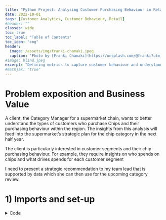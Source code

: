 ```yaml
---
title: "Python Project: Analysing Customer Purchasing Behaviour in Retail"
date: 2022-10-01
tags: [Customer Analytics, Customer Behaviour, Retail]
#header: ""
classes: wide
toc: true
toc_label: "Table of Contents"
toc_icon: "cog"
header:
  image: /assets/img/franki-chamaki.jpeg
  caption: "Photo by [Franki Chamaki](https://unsplash.com/@franki?utm_source=unsplash&utm_medium=referral&utm_content=creditCopyText) on [Unsplash](https://unsplash.com/?utm_source=unsplash&utm_medium=referral&utm_content=creditCopyText)"
#image: blind.jpeg
excerpt: "Defining metrics to capture customer behaviour and understanding the drivers of spend for different segments"
#mathjax: "true"
---
```




# Problem exposition and Business Value

A client, the Category Manager for a supermarket chain, wants to better understand the types of customers who purchase Chips and their purchasing behaviour within the region. The insights from this analysis will feed into the supermarket’s strategic plan for the chip category in the next half year.

The client is particularly interested in customer segments and their chip purchasing behaviour. For example, they require insights on who spends on chips and what drives spends for each customer segment

I need to present a strategic recommendation to my team lead that is supported by data which she can then use for the upcoming category review.

# 1) Imports and set-up


<details><summary>Code</summary><figure class="highlight">
    <pre><code data-lang="python"><span class="s1"> {% highlight python %}
    import pandas as pd
    import numpy as np
    import matplotlib.pyplot as plt
    import seaborn as sns
    import datetime

    plt.style.use('fivethirtyeight')
    {% endhighlight %} </span></code></pre></figure></details>


# 2) Load Datasets


```python
df_trans = pd.read_csv('/path_to_data/transaction_data.csv')
df_behv = pd.read_csv('/path_to_data/purchase_behaviour.csv')

```

# 3) Data Cleaning

## 3.1) Transactions dataset


```python
# find missing values

df_trans.isnull().sum()
```




    DATE              0
    STORE_NBR         0
    LYLTY_CARD_NBR    0
    TXN_ID            0
    PROD_NBR          0
    PROD_NAME         0
    PROD_QTY          0
    TOT_SALES         0
    dtype: int64




```python
# look at data types

df_trans.dtypes
```




    DATE               object
    STORE_NBR           int64
    LYLTY_CARD_NBR      int64
    TXN_ID              int64
    PROD_NBR            int64
    PROD_NAME          object
    PROD_QTY            int64
    TOT_SALES         float64
    dtype: object




```python
# change "DATE" column to datetime and PROD_NAME to string

df_trans['DATE'] = pd.to_datetime(df_trans['DATE'])
df_trans['PROD_NAME'] = df_trans['PROD_NAME'].astype('string')
```


```python
df_trans.dtypes
```




    DATE              datetime64[ns]
    STORE_NBR                  int64
    LYLTY_CARD_NBR             int64
    TXN_ID                     int64
    PROD_NBR                   int64
    PROD_NAME                 string
    PROD_QTY                   int64
    TOT_SALES                float64
    dtype: object




```python
# look at distributions and extreme values

df_trans.describe()
```




<div>
<style scoped>
    .dataframe tbody tr th:only-of-type {
        vertical-align: middle;
    }

    .dataframe tbody tr th {
        vertical-align: top;
    }

    .dataframe thead th {
        text-align: right;
    }
</style>
<table border="1" class="dataframe">
  <thead>
    <tr style="text-align: right;">
      <th></th>
      <th>STORE_NBR</th>
      <th>LYLTY_CARD_NBR</th>
      <th>TXN_ID</th>
      <th>PROD_NBR</th>
      <th>PROD_QTY</th>
      <th>TOT_SALES</th>
    </tr>
  </thead>
  <tbody>
    <tr>
      <th>count</th>
      <td>264836.00000</td>
      <td>2.648360e+05</td>
      <td>2.648360e+05</td>
      <td>264836.000000</td>
      <td>264836.000000</td>
      <td>264836.000000</td>
    </tr>
    <tr>
      <th>mean</th>
      <td>135.08011</td>
      <td>1.355495e+05</td>
      <td>1.351583e+05</td>
      <td>56.583157</td>
      <td>1.907309</td>
      <td>7.304200</td>
    </tr>
    <tr>
      <th>std</th>
      <td>76.78418</td>
      <td>8.057998e+04</td>
      <td>7.813303e+04</td>
      <td>32.826638</td>
      <td>0.643654</td>
      <td>3.083226</td>
    </tr>
    <tr>
      <th>min</th>
      <td>1.00000</td>
      <td>1.000000e+03</td>
      <td>1.000000e+00</td>
      <td>1.000000</td>
      <td>1.000000</td>
      <td>1.500000</td>
    </tr>
    <tr>
      <th>25%</th>
      <td>70.00000</td>
      <td>7.002100e+04</td>
      <td>6.760150e+04</td>
      <td>28.000000</td>
      <td>2.000000</td>
      <td>5.400000</td>
    </tr>
    <tr>
      <th>50%</th>
      <td>130.00000</td>
      <td>1.303575e+05</td>
      <td>1.351375e+05</td>
      <td>56.000000</td>
      <td>2.000000</td>
      <td>7.400000</td>
    </tr>
    <tr>
      <th>75%</th>
      <td>203.00000</td>
      <td>2.030942e+05</td>
      <td>2.027012e+05</td>
      <td>85.000000</td>
      <td>2.000000</td>
      <td>9.200000</td>
    </tr>
    <tr>
      <th>max</th>
      <td>272.00000</td>
      <td>2.373711e+06</td>
      <td>2.415841e+06</td>
      <td>114.000000</td>
      <td>200.000000</td>
      <td>650.000000</td>
    </tr>
  </tbody>
</table>
</div>



Let's investigate the highest TOT_SALES value


```python
df_trans[df_trans['TOT_SALES'] == 650]
```




<div>
<style scoped>
    .dataframe tbody tr th:only-of-type {
        vertical-align: middle;
    }

    .dataframe tbody tr th {
        vertical-align: top;
    }

    .dataframe thead th {
        text-align: right;
    }
</style>
<table border="1" class="dataframe">
  <thead>
    <tr style="text-align: right;">
      <th></th>
      <th>DATE</th>
      <th>STORE_NBR</th>
      <th>LYLTY_CARD_NBR</th>
      <th>TXN_ID</th>
      <th>PROD_NBR</th>
      <th>PROD_NAME</th>
      <th>PROD_QTY</th>
      <th>TOT_SALES</th>
    </tr>
  </thead>
  <tbody>
    <tr>
      <th>69762</th>
      <td>2018-08-19</td>
      <td>226</td>
      <td>226000</td>
      <td>226201</td>
      <td>4</td>
      <td>Dorito Corn Chp     Supreme 380g</td>
      <td>200</td>
      <td>650.0</td>
    </tr>
    <tr>
      <th>69763</th>
      <td>2019-05-20</td>
      <td>226</td>
      <td>226000</td>
      <td>226210</td>
      <td>4</td>
      <td>Dorito Corn Chp     Supreme 380g</td>
      <td>200</td>
      <td>650.0</td>
    </tr>
  </tbody>
</table>
</div>



Since the second highest TOT_SALES value is 29.5, this is clearly an outlier so I will drop this value


```python
df_trans.drop([69762, 69763], axis = 0, inplace = True)
```


```python
# Check for duplicate values

df_trans[df_trans.duplicated()]
```




<div>
<style scoped>
    .dataframe tbody tr th:only-of-type {
        vertical-align: middle;
    }

    .dataframe tbody tr th {
        vertical-align: top;
    }

    .dataframe thead th {
        text-align: right;
    }
</style>
<table border="1" class="dataframe">
  <thead>
    <tr style="text-align: right;">
      <th></th>
      <th>DATE</th>
      <th>STORE_NBR</th>
      <th>LYLTY_CARD_NBR</th>
      <th>TXN_ID</th>
      <th>PROD_NBR</th>
      <th>PROD_NAME</th>
      <th>PROD_QTY</th>
      <th>TOT_SALES</th>
    </tr>
  </thead>
  <tbody>
    <tr>
      <th>124845</th>
      <td>2018-01-10</td>
      <td>107</td>
      <td>107024</td>
      <td>108462</td>
      <td>45</td>
      <td>Smiths Thinly Cut   Roast Chicken 175g</td>
      <td>2</td>
      <td>6.0</td>
    </tr>
  </tbody>
</table>
</div>



There seems to be a single duplicated row. I will drop this.


```python
df_trans.drop(124845, axis = 0, inplace = True)
```


```python
# clean up PROD_NAME column by

# fixing spaces

for i in range(25):
    df_trans['PROD_NAME'] = df_trans['PROD_NAME'].replace(i*' ', ' ')

# removing whitespace

df_trans['PROD_NAME'] = df_trans['PROD_NAME'].str.strip()

# correcting misspelling of Doritos brand

df_trans['PROD_NAME'] = df_trans['PROD_NAME'].str.replace('Dorito', 'Doritos')
df_trans['PROD_NAME'] = df_trans['PROD_NAME'].str.replace('Doritoss', 'Doritos')
```


```python
df_trans['PROD_NAME'].value_counts().to_frame()
```




<div>
<style scoped>
    .dataframe tbody tr th:only-of-type {
        vertical-align: middle;
    }

    .dataframe tbody tr th {
        vertical-align: top;
    }

    .dataframe thead th {
        text-align: right;
    }
</style>
<table border="1" class="dataframe">
  <thead>
    <tr style="text-align: right;">
      <th></th>
      <th>PROD_NAME</th>
    </tr>
  </thead>
  <tbody>
    <tr>
      <th>Kettle Mozzarella   Basil &amp; Pesto 175g</th>
      <td>3304</td>
    </tr>
    <tr>
      <th>Kettle Tortilla ChpsHny&amp;Jlpno Chili 150g</th>
      <td>3296</td>
    </tr>
    <tr>
      <th>Cobs Popd Swt/Chlli &amp;Sr/Cream Chips 110g</th>
      <td>3269</td>
    </tr>
    <tr>
      <th>Tyrrells Crisps     Ched &amp; Chives 165g</th>
      <td>3268</td>
    </tr>
    <tr>
      <th>Cobs Popd Sea Salt  Chips 110g</th>
      <td>3265</td>
    </tr>
    <tr>
      <th>...</th>
      <td>...</td>
    </tr>
    <tr>
      <th>RRD Pc Sea Salt     165g</th>
      <td>1431</td>
    </tr>
    <tr>
      <th>Woolworths Medium   Salsa 300g</th>
      <td>1430</td>
    </tr>
    <tr>
      <th>NCC Sour Cream &amp;    Garden Chives 175g</th>
      <td>1419</td>
    </tr>
    <tr>
      <th>French Fries Potato Chips 175g</th>
      <td>1418</td>
    </tr>
    <tr>
      <th>WW Crinkle Cut      Original 175g</th>
      <td>1410</td>
    </tr>
  </tbody>
</table>
<p>114 rows × 1 columns</p>
</div>



## 3.2) Behaviours dataset


```python
# look at data types

df_behv.dtypes

# change "LIFESTAGE" and "PREMIUM_CUSTOMER" variables to 'string' type

df_behv['LIFESTAGE'] = df_behv['LIFESTAGE'].astype('string')
df_behv['PREMIUM_CUSTOMER'] = df_behv['PREMIUM_CUSTOMER'].astype('string')
```


```python
# check for duplicates

df_behv[df_behv.duplicated()]
```




<div>
<style scoped>
    .dataframe tbody tr th:only-of-type {
        vertical-align: middle;
    }

    .dataframe tbody tr th {
        vertical-align: top;
    }

    .dataframe thead th {
        text-align: right;
    }
</style>
<table border="1" class="dataframe">
  <thead>
    <tr style="text-align: right;">
      <th></th>
      <th>LYLTY_CARD_NBR</th>
      <th>LIFESTAGE</th>
      <th>PREMIUM_CUSTOMER</th>
    </tr>
  </thead>
  <tbody>
  </tbody>
</table>
</div>



There are no duplicates

# 4) Data Engineering


```python
# create feature to capture 'packet size'

df_trans['Packet Size'] = df_trans['PROD_NAME'].astype('str').str.extractall('(\d+)').unstack().fillna('').sum(axis=1).astype(int)

# create feature to capture year and month

df_trans['year_month'] = df_trans['DATE'].dt.to_period('M')

# create brand name feature

df_trans['brand_name'] = df_trans['PROD_NAME'].str.split(' ').str[0]
```

# 5) Merge datasets


```python
merged_df = pd.merge(df_trans, df_behv, how = 'inner', on = 'LYLTY_CARD_NBR')
merged_df.head()
```




<div>
<style scoped>
    .dataframe tbody tr th:only-of-type {
        vertical-align: middle;
    }

    .dataframe tbody tr th {
        vertical-align: top;
    }

    .dataframe thead th {
        text-align: right;
    }
</style>
<table border="1" class="dataframe">
  <thead>
    <tr style="text-align: right;">
      <th></th>
      <th>DATE</th>
      <th>STORE_NBR</th>
      <th>LYLTY_CARD_NBR</th>
      <th>TXN_ID</th>
      <th>PROD_NBR</th>
      <th>PROD_NAME</th>
      <th>PROD_QTY</th>
      <th>TOT_SALES</th>
      <th>Packet Size</th>
      <th>year_month</th>
      <th>brand_name</th>
      <th>LIFESTAGE</th>
      <th>PREMIUM_CUSTOMER</th>
    </tr>
  </thead>
  <tbody>
    <tr>
      <th>0</th>
      <td>2018-10-17</td>
      <td>1</td>
      <td>1000</td>
      <td>1</td>
      <td>5</td>
      <td>Natural Chip        Compny SeaSalt175g</td>
      <td>2</td>
      <td>6.0</td>
      <td>175</td>
      <td>2018-10</td>
      <td>Natural</td>
      <td>YOUNG SINGLES/COUPLES</td>
      <td>Premium</td>
    </tr>
    <tr>
      <th>1</th>
      <td>2019-05-14</td>
      <td>1</td>
      <td>1307</td>
      <td>348</td>
      <td>66</td>
      <td>CCs Nacho Cheese    175g</td>
      <td>3</td>
      <td>6.3</td>
      <td>175</td>
      <td>2019-05</td>
      <td>CCs</td>
      <td>MIDAGE SINGLES/COUPLES</td>
      <td>Budget</td>
    </tr>
    <tr>
      <th>2</th>
      <td>2018-10-11</td>
      <td>1</td>
      <td>1307</td>
      <td>346</td>
      <td>96</td>
      <td>WW Original Stacked Chips 160g</td>
      <td>2</td>
      <td>3.8</td>
      <td>160</td>
      <td>2018-10</td>
      <td>WW</td>
      <td>MIDAGE SINGLES/COUPLES</td>
      <td>Budget</td>
    </tr>
    <tr>
      <th>3</th>
      <td>2019-09-03</td>
      <td>1</td>
      <td>1307</td>
      <td>347</td>
      <td>54</td>
      <td>CCs Original 175g</td>
      <td>1</td>
      <td>2.1</td>
      <td>175</td>
      <td>2019-09</td>
      <td>CCs</td>
      <td>MIDAGE SINGLES/COUPLES</td>
      <td>Budget</td>
    </tr>
    <tr>
      <th>4</th>
      <td>2019-05-20</td>
      <td>1</td>
      <td>1343</td>
      <td>383</td>
      <td>61</td>
      <td>Smiths Crinkle Cut  Chips Chicken 170g</td>
      <td>2</td>
      <td>2.9</td>
      <td>170</td>
      <td>2019-05</td>
      <td>Smiths</td>
      <td>MIDAGE SINGLES/COUPLES</td>
      <td>Budget</td>
    </tr>
  </tbody>
</table>
</div>



# 6) EDA

## 6.1) Univariate Analysis - Purchase Frequency

We can find purchase frequency by looking at the number of transactions segmented by different variables



<details><summary>Code</summary><figure class="highlight">
    <pre><code data-lang="python"><span class="s1"> {% highlight python %}
    def uni_plot(feature, color, suptitle, title):
        a = merged_df[feature].value_counts().to_frame()
        a.reset_index(inplace = True)
        a.rename({'index':str(feature), str(feature):'Frequency'},
                   axis = 1, inplace = True)
        a.sort_values(by = 'Frequency', ascending = True, inplace = True)

        if len(a) > 10:
            a = a.iloc[len(a)-10:len(a)]

        if  merged_df[feature].dtype == int:
            merged_df[feature] = merged_df[feature].astype('string')


        plt.figure(figsize = (10, 6))
        plt.barh(a[feature], a['Frequency'], color = color, alpha = 0.7)
        plt.xlabel('Number of Transactions', size = 11)
        plt.xticks(size = 9)
        plt.ylabel(str(feature), size = 11)
        plt.yticks(size = 9)
        plt.title(title, size = 14)
        plt.suptitle(suptitle)


        plt.show()
        {% endhighlight %} </span></code></pre></figure></details>


### 6.11) Lifestage


<details><summary>Code</summary><figure class="highlight">
    <pre><code data-lang="python"><span class="s1"> {% highlight python %}
    uni_plot('LIFESTAGE', '#CF9893', 'Older Customers Purchase Chips Most Frequently',
         'Distribution of Transactions by Customers\' Lifestage')
         {% endhighlight %} </span></code></pre></figure></details>


<img src="{{ site.url }}{{ site.baseurl }}/images/retail-behaviour/output_31_0.png" alt="None">




```python
# let's also quickly find out how many customers are in each stage

merged_df.LYLTY_CARD_NBR.nunique() # yields 72636
```




    72636


And what proportion of the total customers do customers from the above segment make up?


<details><summary>Code</summary><figure class="highlight">
    <pre><code data-lang="python"><span class="s1"> {% highlight python %}

    # and what proportion of the total customers do customers from the above segments

    from pywaffle import Waffle
    
    
    cust_count = []
    lifestages = list(set(merged_df.LIFESTAGE))
    
    for i in lifestages:
        cust_count.append(merged_df[merged_df['LIFESTAGE'] == i]['LYLTY_CARD_NBR'].nunique())
        
    cust_per_lifestage = pd.DataFrame({'Lifestage': lifestages,
                                       'num_customers':cust_count})
    
    
    
    value = {'New Families':2549, 'Young Families':9178,
              'Midage Singles/Couples':7275, 'Retirees':14805,
              'Older Families':9779, 'Young Singles/Couples':14441,
              'Older Singles/Couples':14609}
    
    value = dict(sorted(value.items(), key=lambda x:x[1]))
    
    
    
    # Waffle chart
    plt.figure(figsize = (12, 8),
        FigureClass = Waffle,
        rows = 10,
        columns = 10,
        values = value,
        vertical = False,
        facecolor = 'white',
        icons = 'person-dress',
        icon_legend = 'True',
        #title = {'label':''}
        legend = {
                  'loc':'upper left',
                  'bbox_to_anchor':(1, 1)})
    
    plt.suptitle('Young Singles/Couples, Retirees and Older Singles/Couples Account for 3 out of every 5 Customers', size = 16)
    plt.title('Distribution of each segment of customers if there were only 100 customers', size = 12)


    {% endhighlight %} </span></code></pre></figure></details>



<img src="{{ site.url }}{{ site.baseurl }}/images/retail-behaviour/waffle.png" alt="None">



### 6.12) Product Name


<details><summary>Code</summary><figure class="highlight">
    <pre><code data-lang="python"><span class="s1"> {% highlight python %}
    uni_plot('brand_name', '#BC7C9C', '"Kettle" and "Smiths" Brand Chips are Purchased with the Greatest Frequency',
         'Top 10 Most Frequently Purchased Products (Number of Transactions)')
    {% endhighlight %} </span></code></pre></figure></details>




<img src="{{ site.url }}{{ site.baseurl }}/images/retail-behaviour/output_35_0.png" alt="None">





**Takeaways**:


- Older customers, whether they are married, single, retired or with children purchase chips with the greatest frequency. This suggests these are valuable segments to our client. However, we must note that this is not the same as saying "older customers buy the greatest amount of chip products". We will explore this particular question later.


- The "Kettle" and "Smiths" brands saw the greatest number of purchases *by transaction*, not by number of chip products sold. "Kettle" chips are a clear outlier because there is a substantial gap between it and 2nd-placed "Smiths" chips. "Pringles" and "Doritos" round out the top 4 with the rest of the pack trailing far behind



### 6.13) Customer Category



<details><summary>Code</summary><figure class="highlight">
    <pre><code data-lang="python"><span class="s1"> {% highlight python %}
    uni_plot('PREMIUM_CUSTOMER', '#7A5980',
             'The Greatest Proportion of Transactions Involve the "Mainstream" Customer Category',
             'Number of Transactions by Customer Category')

    {% endhighlight %} </span></code></pre></figure></details>




<img src="{{ site.url }}{{ site.baseurl }}/images/retail-behaviour/output_38_0.png" alt="None">




**Takeaways**:

- Clearly, the greatest number of sales involve the "Mainstream" customer category, while "Premium" customers are responsible for the least number of sales.


- However, this is to be expected. Premium customers usually buy higher-priced products and price is inversely correlated with both purchase frequency (as shown here) and purchase quantity.

    As a result, while we can say that Mainstream customers purchase chips with the greatest frequency, we **cannot** say that they are responsible for the greatest revenue for our client. As we have no data on pricing, we are unable to explore this avenue further


As we did with lifestage, let's check what proportion of customers belong to each segment

<details><summary>Code</summary><figure class="highlight">
    <pre><code data-lang="python"><span class="s1"> {% highlight python %}
    
    # as we did with lifestage, let's check what proportion of customers belong to each segment


    cust_count = []
    categories = list(set(merged_df.PREMIUM_CUSTOMER))
    
    for i in categories:
        cust_count.append(merged_df[merged_df['PREMIUM_CUSTOMER'] == i]['LYLTY_CARD_NBR'].nunique())
        
    cust_per_category = pd.DataFrame({'Category': categories,
                                       'num_customers':cust_count})
    
    cust_per_category.sort_values(by = 'num_customers', inplace = True)
    
    
    colors = ['#cdb4db', '#ffafcc', '#a2d2ff']
    
    plt.figure(figsize = (12, 8))
    plt.bar(cust_per_category.Category,
            cust_per_category.num_customers,
            color = colors,
            alpha = 0.75)
    
    plt.title('Total Customers in each type of Category', size = 16)
    plt.suptitle('Mainstream Customers are the largest segment while Premium Customers are the smallest segment', size = 18)
    #plt.tight_layout()
    plt.show()


    {% endhighlight %} </span></code></pre></figure></details>




<img src="{{ site.url }}{{ site.baseurl }}/images/retail-behaviour/inyourhead.png" alt="None">



### 6.14) Evolution of Number of Transactions Through Time


<details><summary>Code</summary><figure class="highlight">
    <pre><code data-lang="python"><span class="s1"> {% highlight python %}
    transactions_per_month = merged_df.year_month.value_counts().to_frame()

    transactions_per_month.reset_index(inplace = True)

    transactions_per_month.sort_values(by = 'index', inplace = True)

    transactions_per_month['index'] = transactions_per_month['index'].astype('string')

    transactions_per_month.plot(x = 'index', y = 'year_month',
                                kind = 'line', figsize = (10, 6),
                                color = '#A96DA3', alpha = 0.7)

    plt.xlabel('Month', size = 11)
    plt.xticks(size = 9)
    plt.ylabel('Number of Transactions', size = 11)
    plt.yticks(size = 9)
    plt.title('Number of Transactions by Month', size = 14)
    plt.suptitle('Vast Majority of Transactions Occur Between 07-2018 and 06-2019')

    plt.legend().remove()
    {% endhighlight %} </span></code></pre></figure></details>




<img src="{{ site.url }}{{ site.baseurl }}/images/retail-behaviour/output_42_0.png" alt="None">






**Takeaways**:

Interestingly, there is a sharp increase in the number of transactions During July 2017. This number stays fairly high and consistent until June 2018, then drops sharply again.



It is not clear from the data why this is occuring. There is no clear seasonality aspect to the sales of chips. Perhaps there was an extremely successful marketing campaign that coincided with this period of high sales, but this is really unlikely.



Whatever factor explains this graph is of paramount importance to the client because it yields an immense increase in sales


## 6.2) Bivariate Analysis - Total Qty of Products Sold (Best-Selling Products)

<details><summary>Code</summary><figure class="highlight">
    <pre><code data-lang="python"><span class="s1"> {% highlight python %}
    def aggregator(x, y, color, suptitle, title):
        df = merged_df.groupby(x)[y].sum().to_frame().reset_index().sort_values(by = y, ascending = True)

        if len(df) > 10:
            df = df.iloc[len(df) - 10:len(df)]

        plt.figure(figsize = (10, 6))
        plt.barh(df[x], df[y], color = color, alpha = 0.7)
        plt.xlabel(y, size = 11)
        plt.xticks(size = 9)
        plt.ylabel(x, size = 11)
        plt.yticks(size = 9)
        plt.title(title, size = 14)
        plt.suptitle(suptitle)


        plt.show()
        {% endhighlight %} </span></code></pre></figure></details>

### 6.21) Total Product Sales by Brand - Best-Selling Brand


<details><summary>Code</summary><figure class="highlight">
    <pre><code data-lang="python"><span class="s1"> {% highlight python %}
    aggregator('brand_name', 'TOT_SALES', '#3B3B58',
               '"Kettle" chips dominate the competition and significantly outsold competitors',
               'Top 10 Products By Total Units Sold ')
    {% endhighlight %} </span></code></pre></figure></details>




<img src="{{ site.url }}{{ site.baseurl }}/images/retail-behaviour/output_47_0.png" alt="None">






**Takeaway**:


- The product with the greatest number of units sold belongs to the "Kettle" and "Doritos" brands. With our previous findings, we can conclude that not only are "Kettle" and "Doritos" brands chips bought most often, they are also bought at the greatest quantities (number of units) overall


- For example, "Kettle" chips were bought in over 1 million transactions with almost 4 million units bought. So we can also say that the average number of "Kettle" chips bought per transaction was about 4


- As before, "Smiths" and "Pringles" round out the top 4. Interestingly, however, we see that while "Doritos" chips outsold "Smiths" chips in terms of total quantity, Smiths chips were sold more often (by a slight amount). So, on average, customers bought "Smiths" chips more often but in smaller quantities compared to "Doritos" chips

### 6.22) Total Product Sales by Lifestage


<details><summary>Code</summary><figure class="highlight">
    <pre><code data-lang="python"><span class="s1"> {% highlight python %}
    aggregator('LIFESTAGE', 'TOT_SALES', '#CF9893',
               'Older Customers are the Biggest Purchasers of Chips',
               'Total Product Sales by Customer Lifestage')
    {% endhighlight %} </span></code></pre></figure></details>




<img src="{{ site.url }}{{ site.baseurl }}/images/retail-behaviour/output_50_0.png" alt="None">





**Takeaway**:


- We see that not only are Older Singles/Couples, Retirees and Older Families the customer segments that purchase chip products with the greatest frequency, they also purchase the largest quantities of chips.


-    These findings point to the idea that these segments are very valuable to our client and that the client should continue to target and promote these segments in their supermarket’s strategic plan


### 6.23) Total Product Sales by Customer Category


<details><summary>Code</summary><figure class="highlight">
    <pre><code data-lang="python"><span class="s1"> {% highlight python %}
    aggregator('PREMIUM_CUSTOMER', 'TOT_SALES', '#BC7C9C',
               'Mainstream Category Customers are the Biggest Purchasers of Chips',
               'Total Product Sales by Customer Category')
    {% endhighlight %} </span></code></pre></figure></details>




<img src="{{ site.url }}{{ site.baseurl }}/images/retail-behaviour/output_53_0.png" alt="None">





**Takeaway**:


- We see a similar distribution here as in the "Customer Category vs Number of Transactions" visualisation.

    At first glance, we may think that Mainstream customers are the most valuable to our client because they buy the most products and do so with the greatest frequency. However, this would be an erroneous inference. This is because we have no data on the prices of the products that these customers buy, so we do not know what proportion of total revenue they're responsible for.


- In other words, it is possible (and even likely) that the Premium customers are responsible for the greatest share of revenue for our client. Premium customers have that category name assigned to them for a reason; they likely buy more expensive chips. And finally, it is important to recall that one of the most basic laws of economics states that price is negatively correlated with quantity demanded, so the visualisation above is quite in line with expectations


### 6.24) Total Product Sales by Packet Size


<details><summary>Code</summary><figure class="highlight">
    <pre><code data-lang="python"><span class="s1"> {% highlight python %}
    merged_df.groupby('Packet Size')['TOT_SALES'].sum().to_frame().reset_index().plot(kind = 'bar',
                                                                                      x = 'Packet Size',
                                                                                      y = 'TOT_SALES',
                                                                                      figsize = (10, 6),
                                                                                      color = '#7A5980',
                                                                                      alpha = 0.7)
    plt.xlabel('Packet Size (Grams)', size = 11)
    plt.ylabel("Total Number of Chip Products Sold", size = 11)
    plt.xticks(size = 9)
    plt.yticks(size = 9)
    plt.title('Total Chip Products Sold By Packet Size in grams', size = 14)
    plt.suptitle('Customers Overwhelmingly Prefer 175g and 150g Packet Sizes')
    plt.legend().remove()
    {% endhighlight %} </span></code></pre></figure></details>




<img src="{{ site.url }}{{ site.baseurl }}/images/retail-behaviour/output_56_0.png" alt="None">




**Takeaway**:

- 175g and 150g, packets that can be considered "medium-sized", proved to be the most popular with customers.


- Interestingly, we see a segment of customers that prefer larger-sized packets as well, ranging from 270g to 380g.

    Below we see that for the subset of customers who buy these larger packets, the best-selling brand is "Smiths", not "Kettle". Recall that "Kettle" was the best-selling brand overall by a tremendous margin overall, but it is nowhere to be found here. We can conclude that either "Kettle" does not offer large packet sizes or if they do, customers do not prefer larger sizes for this brand




```python
merged_df[merged_df['Packet Size'].isin([270, 300, 330, 380])].groupby('brand_name')['TOT_SALES'].sum().sort_values(ascending = False)

# the "Old" value refers to "Old El Palso Salsa Dip". It is not a chips brand so we exclude it
```




    brand_name
    Smiths        105474.4
    Old            90785.1
    Doritos        86703.6
    Twisties       55425.4
    Cheezels       34296.9
    Woolworths      8284.5
    Name: TOT_SALES, dtype: float64




```python
merged_df[merged_df['brand_name'].str.contains('Old')]
```




<div>
<style scoped>
    .dataframe tbody tr th:only-of-type {
        vertical-align: middle;
    }

    .dataframe tbody tr th {
        vertical-align: top;
    }

    .dataframe thead th {
        text-align: right;
    }
</style>
<table border="1" class="dataframe">
  <thead>
    <tr style="text-align: right;">
      <th></th>
      <th>DATE</th>
      <th>STORE_NBR</th>
      <th>LYLTY_CARD_NBR</th>
      <th>TXN_ID</th>
      <th>PROD_NBR</th>
      <th>PROD_NAME</th>
      <th>PROD_QTY</th>
      <th>TOT_SALES</th>
      <th>Packet Size</th>
      <th>year_month</th>
      <th>brand_name</th>
      <th>LIFESTAGE</th>
      <th>PREMIUM_CUSTOMER</th>
    </tr>
  </thead>
  <tbody>
    <tr>
      <th>7</th>
      <td>2019-05-19</td>
      <td>4</td>
      <td>4074</td>
      <td>2982</td>
      <td>57</td>
      <td>Old El Paso Salsa   Dip Tomato Mild 300g</td>
      <td>1</td>
      <td>5.1</td>
      <td>300</td>
      <td>2019-05</td>
      <td>Old</td>
      <td>MIDAGE SINGLES/COUPLES</td>
      <td>Budget</td>
    </tr>
    <tr>
      <th>17</th>
      <td>2018-11-19</td>
      <td>4</td>
      <td>4196</td>
      <td>3536</td>
      <td>59</td>
      <td>Old El Paso Salsa   Dip Tomato Med 300g</td>
      <td>2</td>
      <td>10.2</td>
      <td>300</td>
      <td>2018-11</td>
      <td>Old</td>
      <td>MIDAGE SINGLES/COUPLES</td>
      <td>Budget</td>
    </tr>
    <tr>
      <th>50</th>
      <td>2018-12-26</td>
      <td>19</td>
      <td>19272</td>
      <td>16684</td>
      <td>59</td>
      <td>Old El Paso Salsa   Dip Tomato Med 300g</td>
      <td>1</td>
      <td>5.1</td>
      <td>300</td>
      <td>2018-12</td>
      <td>Old</td>
      <td>MIDAGE SINGLES/COUPLES</td>
      <td>Budget</td>
    </tr>
    <tr>
      <th>83</th>
      <td>2018-08-13</td>
      <td>36</td>
      <td>36302</td>
      <td>33187</td>
      <td>57</td>
      <td>Old El Paso Salsa   Dip Tomato Mild 300g</td>
      <td>2</td>
      <td>10.2</td>
      <td>300</td>
      <td>2018-08</td>
      <td>Old</td>
      <td>MIDAGE SINGLES/COUPLES</td>
      <td>Budget</td>
    </tr>
    <tr>
      <th>87</th>
      <td>2019-05-15</td>
      <td>39</td>
      <td>39144</td>
      <td>35506</td>
      <td>57</td>
      <td>Old El Paso Salsa   Dip Tomato Mild 300g</td>
      <td>1</td>
      <td>5.1</td>
      <td>300</td>
      <td>2019-05</td>
      <td>Old</td>
      <td>MIDAGE SINGLES/COUPLES</td>
      <td>Budget</td>
    </tr>
    <tr>
      <th>...</th>
      <td>...</td>
      <td>...</td>
      <td>...</td>
      <td>...</td>
      <td>...</td>
      <td>...</td>
      <td>...</td>
      <td>...</td>
      <td>...</td>
      <td>...</td>
      <td>...</td>
      <td>...</td>
      <td>...</td>
    </tr>
    <tr>
      <th>264565</th>
      <td>2018-03-07</td>
      <td>258</td>
      <td>258426</td>
      <td>257384</td>
      <td>59</td>
      <td>Old El Paso Salsa   Dip Tomato Med 300g</td>
      <td>2</td>
      <td>10.2</td>
      <td>300</td>
      <td>2018-03</td>
      <td>Old</td>
      <td>YOUNG SINGLES/COUPLES</td>
      <td>Premium</td>
    </tr>
    <tr>
      <th>264623</th>
      <td>2018-07-11</td>
      <td>262</td>
      <td>262061</td>
      <td>261665</td>
      <td>65</td>
      <td>Old El Paso Salsa   Dip Chnky Tom Ht300g</td>
      <td>2</td>
      <td>10.2</td>
      <td>300</td>
      <td>2018-07</td>
      <td>Old</td>
      <td>YOUNG SINGLES/COUPLES</td>
      <td>Premium</td>
    </tr>
    <tr>
      <th>264631</th>
      <td>2018-08-23</td>
      <td>262</td>
      <td>262084</td>
      <td>261793</td>
      <td>57</td>
      <td>Old El Paso Salsa   Dip Tomato Mild 300g</td>
      <td>2</td>
      <td>10.2</td>
      <td>300</td>
      <td>2018-08</td>
      <td>Old</td>
      <td>YOUNG SINGLES/COUPLES</td>
      <td>Premium</td>
    </tr>
    <tr>
      <th>264644</th>
      <td>2019-01-01</td>
      <td>264</td>
      <td>264165</td>
      <td>262926</td>
      <td>65</td>
      <td>Old El Paso Salsa   Dip Chnky Tom Ht300g</td>
      <td>2</td>
      <td>10.2</td>
      <td>300</td>
      <td>2019-01</td>
      <td>Old</td>
      <td>YOUNG SINGLES/COUPLES</td>
      <td>Premium</td>
    </tr>
    <tr>
      <th>264691</th>
      <td>2019-04-20</td>
      <td>265</td>
      <td>265103</td>
      <td>263419</td>
      <td>59</td>
      <td>Old El Paso Salsa   Dip Tomato Med 300g</td>
      <td>1</td>
      <td>5.1</td>
      <td>300</td>
      <td>2019-04</td>
      <td>Old</td>
      <td>YOUNG SINGLES/COUPLES</td>
      <td>Premium</td>
    </tr>
  </tbody>
</table>
<p>9324 rows × 13 columns</p>
</div>



# 7) Deeper Dive Into Customer Segments

## 7.1) Most Valuable Segments by Total Products Sold

<details><summary>Code</summary><figure class="highlight">
    <pre><code data-lang="python"><span class="s1"> {% highlight python %}
    sales_best_segments = merged_df.groupby(['LIFESTAGE', 'PREMIUM_CUSTOMER'])['TOT_SALES'].sum().to_frame().sort_values(by = 'TOT_SALES',
                                                                                                   ascending = False)

    sales_best_segments.head()
    {% endhighlight %} </span></code></pre></figure></details>




<div>
<style scoped>
    .dataframe tbody tr th:only-of-type {
        vertical-align: middle;
    }

    .dataframe tbody tr th {
        vertical-align: top;
    }

    .dataframe thead th {
        text-align: right;
    }
</style>
<table border="1" class="dataframe">
  <thead>
    <tr style="text-align: right;">
      <th></th>
      <th></th>
      <th>TOT_SALES</th>
    </tr>
    <tr>
      <th>LIFESTAGE</th>
      <th>PREMIUM_CUSTOMER</th>
      <th></th>
    </tr>
  </thead>
  <tbody>
    <tr>
      <th>OLDER FAMILIES</th>
      <th>Budget</th>
      <td>168363.25</td>
    </tr>
    <tr>
      <th>YOUNG SINGLES/COUPLES</th>
      <th>Mainstream</th>
      <td>157621.60</td>
    </tr>
    <tr>
      <th>RETIREES</th>
      <th>Mainstream</th>
      <td>155677.05</td>
    </tr>
    <tr>
      <th>YOUNG FAMILIES</th>
      <th>Budget</th>
      <td>139345.85</td>
    </tr>
    <tr>
      <th>OLDER SINGLES/COUPLES</th>
      <th>Budget</th>
      <td>136769.80</td>
    </tr>
  </tbody>
</table>
</div>



Let's filter out each best segment and assign them to different dataframes so that we can use these if needed


<details><summary>Code</summary><figure class="highlight">
    <pre><code data-lang="python"><span class="s1"> {% highlight python %}
    older_fam_budget = merged_df.loc[(merged_df['LIFESTAGE'] == 'OLDER FAMILIES') &
                                     (merged_df['PREMIUM_CUSTOMER'] == 'Budget')]

    young_sing_coup_main = merged_df.loc[(merged_df['LIFESTAGE'] == 'YOUNG SINGLES/COUPLES') &
                                         (merged_df['PREMIUM_CUSTOMER'] == 'Mainstream')]

    retirees_main = merged_df.loc[(merged_df['LIFESTAGE'] == 'RETIREES') &
                                  (merged_df['PREMIUM_CUSTOMER'] == 'Mainstream')]

    young_fam_budget = merged_df.loc[(merged_df['LIFESTAGE'] == 'YOUNG FAMILIES') &
                                     (merged_df['PREMIUM_CUSTOMER'] == 'Budget')]

    older_sing_coup_budget = merged_df.loc[(merged_df['LIFESTAGE'] == 'OLDER SINGLES/COUPLES') &
                                     (merged_df['PREMIUM_CUSTOMER'] == 'Budget')]
    {% endhighlight %} </span></code></pre></figure></details>

## 7.2) Most Valuable Segments' Share of All Product Sales


<details><summary>Code</summary><figure class="highlight">
    <pre><code data-lang="python"><span class="s1"> {% highlight python %}
    sum_sales_best_segments = sales_best_segments.iloc[:5].sum().sum()

    labels = ['5 Best Segments', 'All Remaining Segments']
    sizes = [sum_sales_best_segments, sales_best_segments.TOT_SALES.sum() - sum_sales_best_segments]
    explode = (0.05, 0)
    colors = ['#f0a6ca', '#b8bedd']



    fig1, ax1 = plt.subplots(figsize = (6, 6))

    ax1.pie(sizes, explode = explode, labels = labels, autopct='%1.1f%%',
            shadow = False, startangle = 90, textprops = {'fontsize':'12'},
            colors = colors)


    ax1.axis('equal')  
    plt.title('% Split of Sales Comparing Products Sold of 5 Best Segments Vs All Other Segments', size = 14)
    plt.suptitle('Combined Products Sold for 5 Best Segments Account for Nearly 40% of All Products Sold')
    #plt.tight_layout()
    plt.show()
    {% endhighlight %} </span></code></pre></figure></details>




<img src="{{ site.url }}{{ site.baseurl }}/images/retail-behaviour/output_65_0.png" alt="None">




**Takeaway**:


- The most valuable customer segments, in order, are:


    - Older Families + Budget
    - Younger Singles/Couples + Mainstream
    - Retirees + Mainstream
    - Young Families + Budget
    - Older Singles/Couples + Budget


- These best segments account for 2 out of every 5 chip products sold, making these extremely valuable segments to target


## 7.3) Evolution of Spending Patterns Over Time of 5 Best Segments


<details><summary>Code</summary><figure class="highlight">
    <pre><code data-lang="python"><span class="s1"> {% highlight python %}
    def segment_sales(lifestage, category, title):
        df = merged_df.loc[(merged_df['LIFESTAGE'] == lifestage) &
                                     (merged_df['PREMIUM_CUSTOMER'] == category)]

        df = df.groupby('year_month')['TOT_SALES'].sum().reset_index()

        df.rename({'TOT_SALES':title},
                              axis = 1, inplace = True)
        return df


    older_fam_budget_sales = segment_sales('OLDER FAMILIES', 'Budget', 'old_fam_budget_sales')
    young_single_mainstream_sales = segment_sales('YOUNG SINGLES/COUPLES', 'Mainstream', 'young_single_mainstream_sales')
    retirees_mainstream_sales = segment_sales('RETIREES', 'Mainstream', 'retirees_mainstream_sales')

    young_families_budget_sales = segment_sales('YOUNG FAMILIES', 'Budget', 'youngFam_budget_sales')
    older_couples_budget_sales = segment_sales('OLDER SINGLES/COUPLES', 'Budget', 'old_sin_couple_sales')

    best_segments_sales = pd.merge(older_fam_budget_sales, young_single_mainstream_sales,  on = 'year_month')
    best_segments_sales = pd.merge(best_segments_sales, retirees_mainstream_sales,  on = 'year_month')
    best_segments_sales = pd.merge(best_segments_sales, young_families_budget_sales,  on = 'year_month')
    best_segments_sales = pd.merge(best_segments_sales, older_couples_budget_sales,  on = 'year_month')


    best_segments_sales.plot(kind = 'line', x = 'year_month',
                       y = ['old_fam_budget_sales',
                            'young_single_mainstream_sales',
                            'retirees_mainstream_sales',
                            'youngFam_budget_sales',
                            'old_sin_couple_sales'],
                       alpha = 0.7, figsize = (12, 6),
                       color = ['#987284', '#75B9BE', '#D0D6B5',
                                '#F9B5AC', '#EE7674'])
    plt.legend(loc = 'lower center', labels = ['Older Families + Budget',
                                               'Young Singles/Couples + Mainstream',
                                               'Retirees + Mainstream',
                                               'Young Families + Budget',
                                               'Old Singles/Couples + Budget'])

    plt.xlabel('Month and Year', size = 11)
    plt.ylabel('Number of Products Sold', size = 11)
    plt.xticks(size = 9)
    plt.yticks(size = 9)
    plt.suptitle('Customers from Best Segments Buy Large Quantities of Chips Only Between 06-2018 and 06-2019')
    plt.title('Total Products Purchased by 5 Best Customer Segments - Jan 2018 to Dec 2019',
               size = 14)
    {% endhighlight %} </span></code></pre></figure></details>




<img src="{{ site.url }}{{ site.baseurl }}/images/retail-behaviour/output_68_1.png" alt="None">






**Takeaway**:


- Top 3 Best Customer Segments by Number of Products Purchased had fairly similar spending patterns. They all share


    - A high, sustained level between June 2018 and June 2019 which sees cyclical purchasing behaviour
    - A dip in that level during February 2019
    - A peak in that level during March 2019



## 7.4) Average Frequency of Chip Purchases for Most Valuable Segments

To do this, I can find the difference in number of days for each purchase within a segment then average this.

However, that would introduce a problem: since many different customers can buy chips on a given day, the difference in days between these data points would be 0. This would give a misleading idea of the frequency of chip purchases because the average would be very low due to the nature of the calculations.

To solve this, I need to:

1. compare the purchase dates of individual (unique) customers within a segment then

2. compute the average number of days elapsed between purchases for that particular customer then

3. repeat for a random sample of 1000 customers from that segment


I can then find:

- the individual average purchase frequency for each segment (1000 customers each)

- the collective average purchase frequency for all 5 segments (5000 customers in total)


<details><summary>Code</summary><figure class="highlight">
    <pre><code data-lang="python"><span class="s1"> {% highlight python %}
    # create two lists.

    # One to store average number of days elapsed between purchases for each customer

    avg_days_purchase_per_cust = []

    # One to store the average number of days elapsed between purchases for each segment

    avg_days_cust_segment = []



    def freq_purchase(lifestage, category):

        # filter for required best segment
        df = merged_df.loc[(merged_df['LIFESTAGE'] == lifestage) & (merged_df['PREMIUM_CUSTOMER'] == category)]

        # randomly sample 1000 customers from this segment
        random_cust = list(df.sample(n = 1000, random_state = 42).LYLTY_CARD_NBR)

        # write a loop to find the average number of days between purchases for each randomly-sampled customer

        for i in range(len(random_cust)):
                # isolate to one customer
                x = df[df['LYLTY_CARD_NBR'] == random_cust[i]].copy()

                # sort by date
                x.sort_values(by = ['DATE'], inplace = True)

                # find difference in days between each purchase
                x['Days Since Last Purchase'] = (x['DATE'] - x['DATE'].shift(1))

                # fill null values
                x['Days Since Last Purchase'] = x['Days Since Last Purchase'].fillna(pd.Timedelta(seconds=0))

                # remove first purchase date because it cannot compare to an 'earlier' date
                # then find the mean
                avg_1 = x.iloc[1:len(df)]['Days Since Last Purchase'].copy().mean()

                # add each individual customer mean to our pre-defined list list
                avg_days_purchase_per_cust.append(avg_1)

                # when we have collected 1000 customer averages (which comprises a single segment),
                # find the average of those 100 averages. This gives the average for the whole segment
                # then add this segment-level average to our second pre-defined list

                if len(avg_days_purchase_per_cust) > 999:
                    avg_2 = pd.to_timedelta(pd.Series(avg_days_purchase_per_cust)).mean()

                    # add average of this segment to another list
                    avg_days_cust_segment.append(avg_2)

                    # wipe initial list clean for next run of loop
                    avg_days_purchase_per_cust.clear()
                else:
                    pass
      {% endhighlight %} </span></code></pre></figure></details>



<details><summary>Code</summary><figure class="highlight">
    <pre><code data-lang="python"><span class="s1"> {% highlight python %}
    freq_purchase('OLDER FAMILIES', 'Budget')
    freq_purchase('YOUNG SINGLES/COUPLES', 'Mainstream')
    freq_purchase('RETIREES', 'Mainstream')
    freq_purchase('YOUNG FAMILIES', 'Budget')
    freq_purchase('OLDER SINGLES/COUPLES', 'Budget')

    avg_days_cust_segment = [x.days for x in avg_days_cust_segment]
    avg_days_cust_segment = pd.DataFrame({'Segments': ['Older Families + Budget',
                                    'Younger Singles/Couples + Mainstream',
                                    'Retirees + Mainstream',
                                    'Young Families + Budget',
                                    'Older Singles/Couples + Budget'],
                                    'Average Number of Days Between Purchases':avg_days_cust_segment})
    {% endhighlight %} </span></code></pre></figure></details>


<details><summary>Code</summary><figure class="highlight">
    <pre><code data-lang="python"><span class="s1"> {% highlight python %}
    plt.figure(figsize = (8, 6))
    plt.barh(width = avg_days_cust_segment['Average Number of Days Between Purchases'],
             y = avg_days_cust_segment['Segments'], color = '#CF9893', alpha = 0.7)

    plt.xlabel('Average Number of Days Between Purchases', size = 11)
    plt.ylabel('Customer Segment', size = 11)
    plt.xticks(size = 9)
    plt.yticks(size = 9)
    plt.suptitle('Customers from Best Segments Buy Chips Between Every 2 to 4 Months on Average')
    plt.title('Average Number of Days Elapsed Between Purchases for 1000 Randomly Sampled Customers From Best Segments',
               size = 14)
    {% endhighlight %} </span></code></pre></figure></details>



<img src="{{ site.url }}{{ site.baseurl }}/images/retail-behaviour/output_73_1.png" alt="None">




**Takeaways**:


1. Customers from our best segments make purchases on average between every 2 to 4 months.

    *   Among these segments, "Retirees + Mainstream" & "Younger Singles/Couples + Mainstream" are placed near the upper end of this range, with the former in particular taking more than 4 months on average to make a purchase and the latter taking 110 days

    *   The remaining 3 segments all take less than 95 days or just over 3 months to make repeat purchases on average. In particular, "Older Families + Budget" customers take about 75 days to make repeat chips purchases. This segment therefore buys chips with the highest frequency


2. Interestingly, all of the segments on the lower end of our range come from the "Budget" category. This suggests "Budget" customers are more likely to purchase chips more frequently than either "Mainstream" or "Premium" customers

    *   Segments with "Mainstream" customers are on the upper end of this range

    *   There are no segments with "Premium" customers, further supporting my hypothesis that Premium customers buy fewer products overall with less frequency, but they likely buy the more expensive products


## 7.5) Average Qty Bought per Customer in Best Segments


<details><summary>Code</summary><figure class="highlight">
    <pre><code data-lang="python"><span class="s1"> {% highlight python %}
    print('Average Qty Bought Per Customer in the following segments is: ')

    print('Older Families + Budget: {:0.2f}'.format(round(older_fam_budget.TOT_SALES.sum()/
                                                          older_fam_budget.LYLTY_CARD_NBR.nunique()), 2))

    print('Young Singles/Couples + Mainstream: {:0.2f}'.format(young_sing_coup_main.TOT_SALES.sum()/
                                                               young_sing_coup_main.LYLTY_CARD_NBR.nunique()))

    print('Retirees + Mainstream: {:0.2f}'.format(retirees_main.TOT_SALES.sum()/
                                                  retirees_main.LYLTY_CARD_NBR.nunique()))

    print('Young Families + Budget: {:0.2f}'.format(young_fam_budget.TOT_SALES.sum()/
                                                    young_fam_budget.LYLTY_CARD_NBR.nunique()))

    print('Older Singles/Couples + Budget: {:0.2f}'.format(older_sing_coup_budget.TOT_SALES.sum()/
                                                           older_sing_coup_budget.LYLTY_CARD_NBR.nunique()))
    {% endhighlight %} </span></code></pre></figure></details>


Average Qty Bought Per Customer in the following segments is:

```Python

    Older Families + Budget: 36.00
    Young Singles/Couples + Mainstream: 19.49
    Retirees + Mainstream: 24.03
    Young Families + Budget: 34.69
    Older Singles/Couples + Budget: 27.75
```


While the Young Singles/Couples + Mainstream and Retirees + Mainstream segments buy more chips overall, they also have a proportionally greater number of customers. This means that, on a per customer basis, the Young Families + Budget segment is more valuable because customers in this segment buy more chips on average than in the two aforementioned segments


# 8) Conclusions


The "best" segments for our client in the context of their chip-purchasing behaviour when it comes to both frequency and total quantity bought are older customers. In particular, Older Singles/Couples + Budget, Retirees + Mainstream and Older Families + Budget, all of whom also belong to the "Budget" category, all rank near the top of these measures.


However, if we look at the average quantity bought by customers in each segment, then the unifying factor behind the best segments is families and the budget category. This is because Older Families + Budget and Young Families + Budget rank 1st and 2nd in both the frequency of purchasing and in the average qty of chips bought per customer.

Older And Young Families + Budget make a trip to the supermarket to buy chips approximately every 2.5 months, which is by far the greatest frequency. They buy 36 and 34.7 chip products per customer, respectively, over the timeframe of this dataset. Again, this is ranked 1st and 2nd in this measure.

Theoretically, this makes sense. Chips products are usually more popular with children and teens. And of course, if a customer has a family, then they are likely to buy a greater quantity of chips because they may be buying it not only for themselves, but for their family members too.

Along with Young Singles/Couples + Mainstream customers, the aforementioned segments account for 2 out of every 5 units of chips sold.

If we pivot and look at the brand and product-centric inferences, we find that Kettle and Smiths chips dominate the competition by both frequency of purchase and number of units sold. Kettle in particular is a clear outlier here with significant leads over 2nd-placed Smiths in both measures.

Interestingly, when it comes to packet sizes, Kettle does not seem to offer larger packet sizes (those including and above 270g), so Smiths is the most popular brand here. Generally, mid-sized packets (150g, 170g and 175g) are the most popular with customers by far. However, there is a set of customers that does prefer the aforementioned larger packets.


Lastly, there is something peculiar occurring with the purchasing behaviour with respect to time. Something caused total purchases to increase tremendously in June 2018. This stayed at a high level until July 2019, when purchases crashed and returned to pre-June 2019. I am unsure regarding why this occurred. Maybe new supermarkets were opened which increased sales, but that would not explain why sales crashed again in July 2019 (unless these supermarkets were closed in that month). So this warrants further investigation.


Overall, my recommendation to our client is to focus on the segments where customers have families and are in the budget category. Brand-wise, it would be a good idea to promote Kettle, Doritos and Smiths chips overall, and Smiths and Doritos chips in the larger packet sizes
